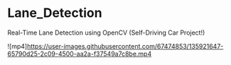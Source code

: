 # Lane_Detection
Real-Time Lane Detection using OpenCV (Self-Driving Car Project!)


![mp4]https://user-images.githubusercontent.com/67474853/135921647-65790d25-2c09-4500-aa2a-f37549a7c8be.mp4

